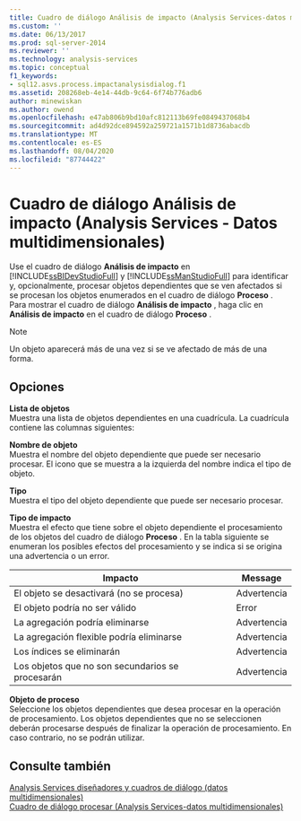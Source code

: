 ```yaml
---
title: Cuadro de diálogo Análisis de impacto (Analysis Services-datos multidimensionales) | Microsoft Docs
ms.custom: ''
ms.date: 06/13/2017
ms.prod: sql-server-2014
ms.reviewer: ''
ms.technology: analysis-services
ms.topic: conceptual
f1_keywords:
- sql12.asvs.process.impactanalysisdialog.f1
ms.assetid: 208268eb-4e14-44db-9c64-6f74b776adb6
author: minewiskan
ms.author: owend
ms.openlocfilehash: e47ab806b9bd10afc812113b69fe0849437068b4
ms.sourcegitcommit: ad4d92dce894592a259721a1571b1d8736abacdb
ms.translationtype: MT
ms.contentlocale: es-ES
ms.lasthandoff: 08/04/2020
ms.locfileid: "87744422"
---
```

# <a name="impact-analysis-dialog-box-analysis-services---multidimensional-data"></a>Cuadro de diálogo Análisis de impacto (Analysis Services - Datos multidimensionales)
  Use el cuadro de diálogo **Análisis de impacto** en [!INCLUDE[ssBIDevStudioFull](../includes/ssbidevstudiofull-md.md)] y [!INCLUDE[ssManStudioFull](../includes/ssmanstudiofull-md.md)] para identificar y, opcionalmente, procesar objetos dependientes que se ven afectados si se procesan los objetos enumerados en el cuadro de diálogo **Proceso** . Para mostrar el cuadro de diálogo **Análisis de impacto** , haga clic en **Análisis de impacto** en el cuadro de diálogo **Proceso** .  
  
> [!NOTE]  
>  Un objeto aparecerá más de una vez si se ve afectado de más de una forma.  
  
## <a name="options"></a>Opciones  
 **Lista de objetos**  
 Muestra una lista de objetos dependientes en una cuadrícula. La cuadrícula contiene las columnas siguientes:  
  
 **Nombre de objeto**  
 Muestra el nombre del objeto dependiente que puede ser necesario procesar. El icono que se muestra a la izquierda del nombre indica el tipo de objeto.  
  
 **Tipo**  
 Muestra el tipo del objeto dependiente que puede ser necesario procesar.  
  
 **Tipo de impacto**  
 Muestra el efecto que tiene sobre el objeto dependiente el procesamiento de los objetos del cuadro de diálogo **Proceso** . En la tabla siguiente se enumeran los posibles efectos del procesamiento y se indica si se origina una advertencia o un error.  
  
|Impacto|Message|  
|------------|-------------|  
|El objeto se desactivará (no se procesa)|Advertencia|  
|El objeto podría no ser válido|Error|  
|La agregación podría eliminarse|Advertencia|  
|La agregación flexible podría eliminarse|Advertencia|  
|Los índices se eliminarán|Advertencia|  
|Los objetos que no son secundarios se procesarán|Advertencia|  
  
 **Objeto de proceso**  
 Seleccione los objetos dependientes que desea procesar en la operación de procesamiento. Los objetos dependientes que no se seleccionen deberán procesarse después de finalizar la operación de procesamiento. En caso contrario, no se podrán utilizar.  
  
## <a name="see-also"></a>Consulte también  
 [Analysis Services diseñadores y cuadros de diálogo &#40;datos multidimensionales&#41;](analysis-services-designers-and-dialog-boxes-multidimensional-data.md)   
 [Cuadro de diálogo procesar &#40;Analysis Services-datos multidimensionales&#41;](process-dialog-box-analysis-services-multidimensional-data.md)  
  
  
